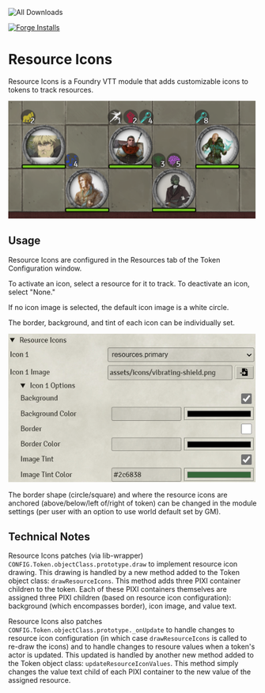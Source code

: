 ![All Downloads](https://img.shields.io/github/downloads/jessev14/resourceIcons/total?style=for-the-badge)

[![Forge Installs](https://img.shields.io/badge/dynamic/json?label=Forge%20Installs&query=package.installs&suffix=%25&url=https%3A%2F%2Fforge-vtt.com%2Fapi%2Fbazaar%2Fpackage%2FresourceIcons&colorB=4aa94a)](https://forge-vtt.com/bazaar#package=resourceIcons)

# Resource Icons

Resource Icons is a Foundry VTT module that adds customizable icons to tokens to track resources.

<img src="/img/demo.png" width="500"/>

## Usage

Resource Icons are configured in the Resources tab of the Token Configuration window.

To activate an icon, select a resource for it to track. To deactivate an icon, select "None."

If no icon image is selected, the default icon image is a white circle.

The border, background, and tint of each icon can be individually set.

<img src="/img/config2.png" width="500"/>

The border shape (circle/square) and where the resource icons are anchored (above/below/left of/right of token) can be changed in the module settings (per user with an option to use world default set by GM).

## Technical Notes

Resource Icons patches (via lib-wrapper) `CONFIG.Token.objectClass.prototype.draw` to implement resource icon drawing. This drawing is handled by a new method added to the Token object class: `drawResourceIcons`. This method adds three PIXI container children to the token. Each of these PIXI containers themselves are assigned three PIXI children (based on resource icon configuration): background (which encompasses border), icon image, and value text.

Resource Icons also patches `CONFIG.Token.objectClass.prototype._onUpdate` to handle changes to resource icon configuration (in which case `drawResourceIcons` is called to re-draw the icons) and to handle changes to resoure values when a token's actor is updated. This updated is handled by another new method added to the Token object class: `updateResourceIconValues`. This method simply changes the value text child of each PIXI container to the new value of the assigned resource.
